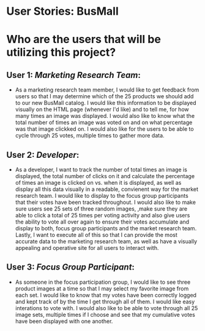# User Stories: BusMall

# Who are the users that will be utilizing this project?

## User 1: _Marketing Research Team_:
- As a marketing research team member, I would like to get feedback from users so that I may determine which of the 25 products we should add to our new BusMall catalog. I would like this information to be displayed visually on the HTML page (whenever I'd like) and to tell me, for how many times an image was displayed. I would also like to know what the total number of times an image was voted on and on what percentage was that image clickked on. I would also like for the users to be able to cycle through 25 votes, multiple times to gather more data.

## User 2: _Developer_:
- As a developer, I want to track the number of total times an image is displayed, the total number of clicks on it and calculate the percentage of times an image is clicked on vs. when it is displayed, as well as display all this data visually in a readable, convienent way for the market research team. I would like to display to the focus group participants that their votes have been tracked throughout. I would also like to make sure users see 25 sets of three random images, ,make sure they are able to click a total of 25 times per voting activity and also give users the ability to vote all over again to ensure their votes accumulate and display to both, focus group participants and the market research team. Lastly, I want to execute all of this so that I can provide the most accurate data to the marketing research team, as well as have a visually appealing and operative site for all users to interact with.

## User 3: _Focus Group Participant_:
- As someone in the focus participation group, I would like to see three product images at a time so that I may select my favorite image from each set. I would like to know that my votes have been correctly logged and kept track of by the time I get through all of them. I would like easy interations to vote with. I would also like to be able to vote through all 25 image sets, multiple times if I choose and see that my cumulative votes have been displayed with one another.

